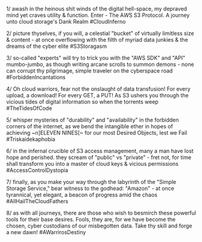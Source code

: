 1/ awash in the heinous shit winds of the digital hell-space, my depraved mind yet craves utility & function. Enter - The A*W*S S3 Protocol. A journey unto cloud storage's Dank Realm #CloudInferno 

2/ picture thyselves, if you will, a celestial "bucket" of virtually limitless size & content - at once overflowing with the filth of myriad data junkies & the dreams of the cyber elite #S3Storagasm

3/ so-called "experts" will try to trick you with the "AWS SDK" and "API" mumbo-jumbo, as though writing arcane scrolls to summon demons - none can corrupt thy pilgrimage, simple traveler on the cyberspace road #ForbiddenIncantations

4/ Oh cloud warriors, fear not the onslaught of data transfusion! For every upload, a download! For every GET, a PUT! As S3 ushers you through the vicious tides of digital information so when the torrents weep #TheTidesOfCode

5/ whisper mysteries of "durability" and "availability" in the forbidden corners of the internet, as we bend the intangible ether in hopes of achieving ~n]ELEVEN NINES[~ for our most Desired Objects, lest we Fail #Triskaidekaphobia

6/ in the infernal crucible of S3 access management, many a man have lost hope and perished. they scream of "public" vs "private" - fret not, for time shall transform you into a master of cloud keys & vicious permissions #AccessControlDystopia

7/ finally, as you make your way through the labyrinth of the "Simple Storage Service," bear witness to the godhead: "Amazon" - at once tyrannical, yet elegant, a beacon of progress amid the chaos #AllHailTheCloudFathers

8/ as with all journeys, there are those who wish to besmirch these powerful tools for their base desires. Fools, they are, for we have become the chosen, cyber custodians of our misbegotten data. Take thy skill and forge a new dawn! #AWarrirosDestiny